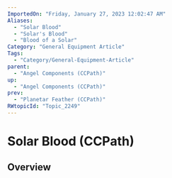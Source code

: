 ```yaml
---
ImportedOn: "Friday, January 27, 2023 12:02:47 AM"
Aliases:
  - "Solar Blood"
  - "Solar's Blood"
  - "Blood of a Solar"
Category: "General Equipment Article"
Tags:
  - "Category/General-Equipment-Article"
parent:
  - "Angel Components (CCPath)"
up:
  - "Angel Components (CCPath)"
prev:
  - "Planetar Feather (CCPath)"
RWtopicId: "Topic_2249"
---
```

# Solar Blood (CCPath)
## Overview
